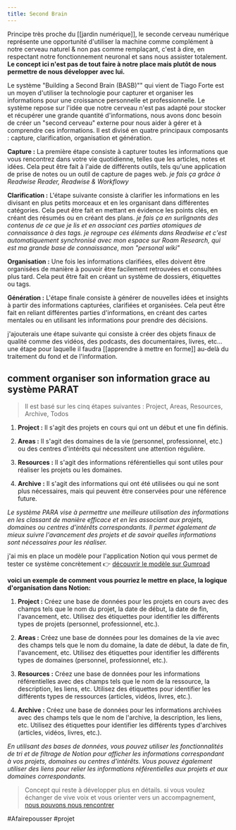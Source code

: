 ```yaml
---
title: Second Brain
---
```


Principe très proche du [[jardin numérique]], le seconde cerveau numérique représente une opportunité d'utiliser la machine comme complément à notre cerveau naturel & non pas comme remplaçant, c'est à dire, en respectant notre fonctionnement neuronal et sans nous assister totalement. **Le concept ici n'est pas de tout faire à notre place mais plutôt de nous permettre de nous développer avec lui.**

Le système "Building a Second Brain (BASB)"" qui vient de Tiago Forte est un moyen d'utiliser la technologie pour capturer et organiser les informations pour une croissance personnelle et professionnelle. Le système repose sur l'idée que notre cerveau n'est pas adapté pour stocker et récupérer une grande quantité d'informations, nous avons donc besoin de créer un "second cerveau" externe pour nous aider à gérer et à comprendre ces informations. Il est divisé en quatre principaux composants : capture, clarification, organisation et génération.

**Capture :** La première étape consiste à capturer toutes les informations que vous rencontrez dans votre vie quotidienne, telles que les articles, notes et idées. Cela peut être fait à l'aide de différents outils, tels qu'une application de prise de notes ou un outil de capture de pages web.
		*je fais ça grâce à Readwise Reader, Readwise & Workflowy*
    
**Clarification :** L'étape suivante consiste à clarifier les informations en les divisant en plus petits morceaux et en les organisant dans différentes catégories. Cela peut être fait en mettant en évidence les points clés, en créant des résumés ou en créant des plans.
	    *je fais ça en surlignants des contenus de ce que je lis et en associant ces parties atomiques de connaissance à des tags. je regroupe ces éléments dans Readwise et c'est automatiquement synchronisé avec mon espace sur Roam Research, qui est ma grande base de connaissance, mon "personal wiki"*

**Organisation :** Une fois les informations clarifiées, elles doivent être organisées de manière à pouvoir être facilement retrouvées et consultées plus tard. Cela peut être fait en créant un système de dossiers, étiquettes ou tags.

**Génération :** L'étape finale consiste à générer de nouvelles idées et insights à partir des informations capturées, clarifiées et organisées. Cela peut être fait en reliant différentes parties d'informations, en créant des cartes mentales ou en utilisant les informations pour prendre des décisions.

j'ajouterais une étape suivante qui consiste à créer des objets finaux de qualité comme des vidéos, des podcasts, des documentaires, livres, etc... une étape pour laquelle il faudra [[apprendre à mettre en forme]] au-delà du traitement du fond et de l'information.


## comment organiser son information grace au système PARAT

> Il est basé sur les cinq étapes suivantes : Project, Areas, Resources, Archive, Todos

1.  **Project :** Il s'agit des projets en cours qui ont un début et une fin définis.
    
2.  **Areas :** Il s'agit des domaines de la vie (personnel, professionnel, etc.) ou des centres d'intérêts qui nécessitent une attention régulière.
    
3.  **Resources :** Il s'agit des informations référentielles qui sont utiles pour réaliser les projets ou les domaines.
    
4.  **Archive :** Il s'agit des informations qui ont été utilisées ou qui ne sont plus nécessaires, mais qui peuvent être conservées pour une référence future.

*Le système PARA vise à permettre une meilleure utilisation des informations en les classant de manière efficace et en les associant aux projets, domaines ou centres d'intérêts correspondants. Il permet également de mieux suivre l'avancement des projets et de savoir quelles informations sont nécessaires pour les réaliser.*

j'ai mis en place un modèle pour l'application Notion qui vous permet de tester ce système concrètement 👉 [découvrir le modèle sur Gumroad](https://liut.gumroad.com/l/toutfaireavecnotion)

**voici un exemple de comment vous pourriez le mettre en place, la logique d'organisation dans Notion:**

1.  **Project :** Créez une base de données pour les projets en cours avec des champs tels que le nom du projet, la date de début, la date de fin, l'avancement, etc. Utilisez des étiquettes pour identifier les différents types de projets (personnel, professionnel, etc.).
    
2.  **Areas :** Créez une base de données pour les domaines de la vie avec des champs tels que le nom du domaine, la date de début, la date de fin, l'avancement, etc. Utilisez des étiquettes pour identifier les différents types de domaines (personnel, professionnel, etc.).
    
3.  **Resources :** Créez une base de données pour les informations référentielles avec des champs tels que le nom de la ressource, la description, les liens, etc. Utilisez des étiquettes pour identifier les différents types de ressources (articles, vidéos, livres, etc.).
    
4.  **Archive :** Créez une base de données pour les informations archivées avec des champs tels que le nom de l'archive, la description, les liens, etc. Utilisez des étiquettes pour identifier les différents types d'archives (articles, vidéos, livres, etc.).
    

*En utilisant des bases de données, vous pouvez utiliser les fonctionnalités de tri et de filtrage de Notion pour afficher les informations correspondant à vos projets, domaines ou centres d'intérêts. Vous pouvez également utiliser des liens pour relier les informations référentielles aux projets et aux domaines correspondants.*


> Concept qui reste à développer plus en détails. si vous voulez échanger de vive voix et vous orienter vers un accompagnement, [nous pouvons nous rencontrer](https://liut-notion.super.site/)

#Afairepousser #projet 
